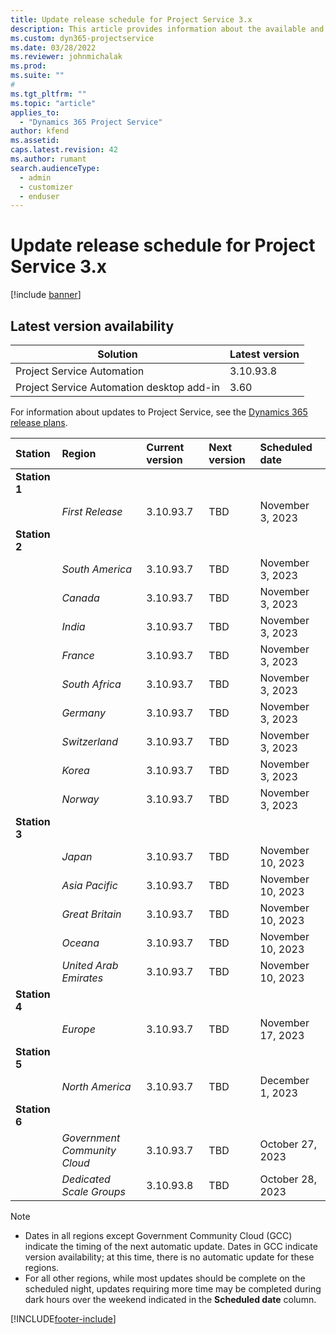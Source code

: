 ```yaml
---
title: Update release schedule for Project Service 3.x
description: This article provides information about the available and upcoming releases of Dynamics 365 Project Service Automation.
ms.custom: dyn365-projectservice
ms.date: 03/28/2022
ms.reviewer: johnmichalak
ms.prod:
ms.suite: ""
#
ms.tgt_pltfrm: ""
ms.topic: "article"
applies_to: 
  - "Dynamics 365 Project Service"
author: kfend
ms.assetid: 
caps.latest.revision: 42
ms.author: rumant
search.audienceType: 
  - admin
  - customizer
  - enduser
---
```


# Update release schedule for Project Service 3.x

[!include [banner](../includes/psa-now-project-operations.md)]

## Latest version availability

| Solution  | Latest version |
|-------|----|
| Project Service Automation    | 3.10.93.8 |
| Project Service Automation desktop add-in                | 3.60          |

For information about updates to Project Service, see the [Dynamics 365 release plans](/dynamics365/release-plans/). 

| Station  | Region | Current version | Next version |  Scheduled date
| :---     | :---   | :---            | :---         |:---   |         
|<strong>Station 1</strong> | |  |  | |
| | <i>First Release</i> | 3.10.93.7 | TBD | November 3, 2023
|<strong>Station 2</strong> | |  |  | |
| | <i>South America</i> | 3.10.93.7 | TBD | November 3, 2023
| | <i>Canada</i> | 3.10.93.7 | TBD | November 3, 2023
| | <i>India</i> | 3.10.93.7 | TBD | November 3, 2023
| | <i>France</i> | 3.10.93.7 | TBD | November 3, 2023
| | <i>South Africa</i> | 3.10.93.7 | TBD | November 3, 2023
| | <i>Germany</i> | 3.10.93.7 | TBD | November 3, 2023
| | <i>Switzerland</i> | 3.10.93.7 | TBD | November 3, 2023
| | <i>Korea</i> | 3.10.93.7 | TBD | November 3, 2023
| | <i>Norway</i> | 3.10.93.7 | TBD | November 3, 2023
|<strong>Station 3</strong> | |  |  | |
| | <i>Japan</i> | 3.10.93.7 | TBD | November 10, 2023
| | <i>Asia Pacific</i> | 3.10.93.7 | TBD | November 10, 2023
| | <i>Great Britain</i> | 3.10.93.7 | TBD | November 10, 2023
| | <i>Oceana</i> | 3.10.93.7 | TBD | November 10, 2023
| | <i>United Arab Emirates</i> | 3.10.93.7 | TBD | November 10, 2023
|<strong>Station 4</strong> | |  |  | |
| | <i>Europe</i> | 3.10.93.7 | TBD | November 17, 2023
|<strong>Station 5</strong> | |  |  | |
| | <i>North America</i> | 3.10.93.7 | TBD | December 1, 2023
|<strong>Station 6</strong> | |  |  | |
| | <i>Government Community Cloud</i> | 3.10.93.7 | TBD | October 27, 2023
| | <i>Dedicated Scale Groups</i> | 3.10.93.8 | TBD | October 28, 2023




>[!Note]
> - Dates in all regions except Government Community Cloud (GCC) indicate the timing of the next automatic update. Dates in GCC indicate version availability; at this time, there is no automatic update for these regions.
> - For all other regions, while most updates should be complete on the scheduled night, updates requiring more time may be completed during dark hours over the weekend indicated in the **Scheduled date** column.


[!INCLUDE[footer-include](../includes/footer-banner.md)]
